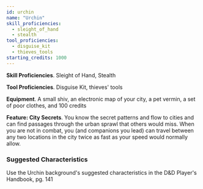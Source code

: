 ```yaml
---
id: urchin
name: "Urchin"
skill_proficiencies:
  - sleight_of_hand
  - stealth
tool_proficiencies:
  - disguise_kit
  - thieves_tools
starting_credits: 1000
---
```


__Skill Proficiencies__. Sleight of Hand, Stealth

__Tool Proficiencies__. Disguise Kit, thieves' tools

__Equipment__. A small shiv, an electronic map of your city, a pet vermin, a set of poor clothes, and 100 credits

__Feature: City Secrets__. You know the secret patterns and flow to cities and can find passages through the urban sprawl
that others would miss. When you are not in combat, you (and companions you lead) can travel between any two locations
in the city twice as fast as your speed would normally allow.

<div class="hr"></div>

### Suggested Characteristics
Use the Urchin background's suggested characteristics in the D&D Player's Handbook, pg. 141